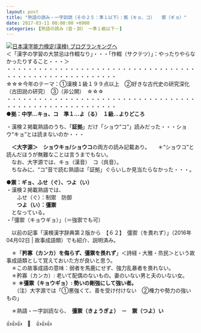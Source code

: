 ```yaml
---
layout: post
title: "熟語の読み・一字訓読（その２５：準１以下）：拠（キョ、コ）　　禦（ギョ）"
date: 2017-03-11 00:00:00 +0900
categories: [熟語の読み（音・訓）　ー準１級以下－]
---
```


[![](/syuusyuu9701/assets/images/熟語の読み・一字訓読（その２５：準１以下）：拠（キョ、コ）-禦（ギョ）-br_c_3028_1.gif)](http://blog.with2.net/link.php?1659096:3028 "日本漢字能力検定(漢検) ブログランキングへ")[日本漢字能力検定(漢検) ブログランキングへ](http://blog.with2.net/link.php?1659096:3028)  
＜「漢字の学習の大禁忌は作輟なり」・・・「作輟（サクテツ）」：やったりやらなかったりすること・・・＞  
・・・・・・・・・・・・・・・・・・・・・・・・・・・・・・・・・・・・・・・・・・・・・・・・・・・・・・・・・  
☆☆☆今年のテーマ：①漢検１級１９９点以上　②好きな古代史の研究深化（古田説の研究）　③（非公開）　☆☆☆　　  
・・・・・・・・・・・・・・・・・・・・・・・・・・・・・・・・・・・・・・・・・・・・・・・・・・・・・・・・・  
**●拠：中学…キョ、コ　準１…よ（る）　１級…よりどころ**  
  
・漢検２掲載熟語のうち、「**証拠**」だけ「ショウ“コ”」読みだった・・・ショウ“キョ”とは読まないのか・・・  
  
　**＜大字源＞　ショウキョ/ショウコ**の両方の読み記載あり。　　＊“ショウコ”と読んだほうが無難なことは言うまでもない。  
　なお、大字源では、キョ（漢音）　コ（呉音）。  
　ちなみに、“コ”音で読む熟語は「証拠」ぐらいしか見当たらなかった・・・。  
  
**●禦：ギョ、ふせ（ぐ）、つよ（い）**  
・漢検２掲載熟語では、  
　　ふせ（ぐ）：制禦　防御  
　　**つよ（い）：彊禦**  
　となっている。  
・「彊禦（キョウギョ）」（＝強禦でも可）  
  
　以前の記事「漢検漢字辞典第２版から　【６２】　彊禦（を畏れず）」（2016年04月02日 | 故事成語類）でも紹介、説明済み。  
  
　＊「**矜寡（カンカ）を侮らず、彊禦を畏れず**」＜詩経・大雅・烝民＞という故事成語類として覚えておいた方が良いと思う。  
　＊この故事成語の意味：弱者を馬鹿にせず、強力乱暴者を畏れない。  
　＊矜寡（カンカ）: 老いて配偶のないもの。妻のいない男と夫のいない女。  
　＊ **＊彊禦（キョウギョ）: 勢いの剛強にして強い者。**  
　　（注）大字源では「①悪強くて、善を受け付けない　②権力や勢力の強いもの」  
  
　＊熟語・一字訓読なら、　**彊禦（きょうぎょ）　－　禦（つよ）い**  
  
👍👍👍　🐔　👍👍👍  
　